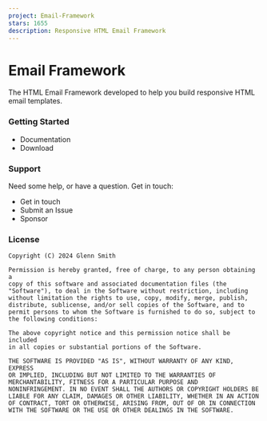 ```yaml
---
project: Email-Framework
stars: 1655
description: Responsive HTML Email Framework
---
```


Email Framework
===============

The HTML Email Framework developed to help you build responsive HTML email templates.

### Getting Started

-   Documentation
-   Download

### Support

Need some help, or have a question. Get in touch:

-   Get in touch
-   Submit an Issue
-   Sponsor

### License

```
Copyright (C) 2024 Glenn Smith

Permission is hereby granted, free of charge, to any person obtaining a
copy of this software and associated documentation files (the
"Software"), to deal in the Software without restriction, including
without limitation the rights to use, copy, modify, merge, publish,
distribute, sublicense, and/or sell copies of the Software, and to
permit persons to whom the Software is furnished to do so, subject to
the following conditions:

The above copyright notice and this permission notice shall be included
in all copies or substantial portions of the Software.

THE SOFTWARE IS PROVIDED "AS IS", WITHOUT WARRANTY OF ANY KIND, EXPRESS
OR IMPLIED, INCLUDING BUT NOT LIMITED TO THE WARRANTIES OF
MERCHANTABILITY, FITNESS FOR A PARTICULAR PURPOSE AND
NONINFRINGEMENT. IN NO EVENT SHALL THE AUTHORS OR COPYRIGHT HOLDERS BE
LIABLE FOR ANY CLAIM, DAMAGES OR OTHER LIABILITY, WHETHER IN AN ACTION
OF CONTRACT, TORT OR OTHERWISE, ARISING FROM, OUT OF OR IN CONNECTION
WITH THE SOFTWARE OR THE USE OR OTHER DEALINGS IN THE SOFTWARE.
```
